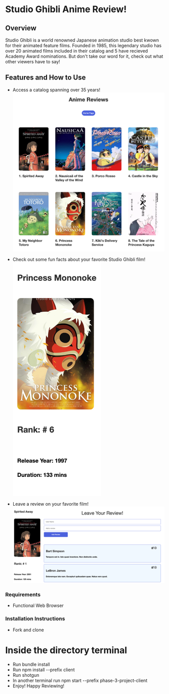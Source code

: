 # Studio Ghibli Anime Review! 

## Overview

Studio Ghibli is a world renowned Japanese animation studio best kwown for their animated feature films. Founded in 1985, this legendary studio has over 20 animated films included in their catalog and 5 have recieved Academy Award nominations. But don't take our word for it, check out what other viewers have to say! 

## Features and How to Use

* Access a catalog spanning over 35 years! 
![Home](images/Home.png)

* Check out some fun facts about your favorite Studio Ghibli film!
![Anime-Info.png](images/Anime-Info.png)

* Leave a review on your favorite film!
![Review](images/Review.png)

### Requirements 
* Functional Web Browser

### Installation Instructions 
* Fork and clone

# Inside the directory terminal 
* Run bundle install
* Run npm install --prefix client
* Run shotgun
* In another terminal run npm start --prefix phase-3-project-client 
* Enjoy! Happy Reviewing! 